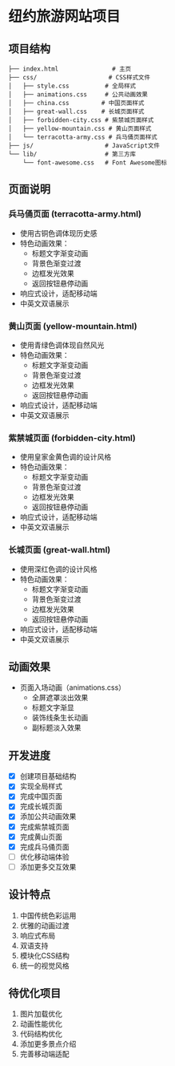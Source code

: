 # 纽约旅游网站项目

## 项目结构
```
├── index.html               # 主页
├── css/                    # CSS样式文件
│   ├── style.css          # 全局样式
│   ├── animations.css     # 公共动画效果
│   ├── china.css         # 中国页面样式
│   ├── great-wall.css    # 长城页面样式
│   ├── forbidden-city.css # 紫禁城页面样式
│   ├── yellow-mountain.css # 黄山页面样式
│   └── terracotta-army.css # 兵马俑页面样式
├── js/                    # JavaScript文件
└── lib/                   # 第三方库
    └── font-awesome.css   # Font Awesome图标
```

## 页面说明

### 兵马俑页面 (terracotta-army.html)
- 使用古铜色调体现历史感
- 特色动画效果：
  - 标题文字渐变动画
  - 背景色渐变过渡
  - 边框发光效果
  - 返回按钮悬停动画
- 响应式设计，适配移动端
- 中英文双语展示

### 黄山页面 (yellow-mountain.html)
- 使用青绿色调体现自然风光
- 特色动画效果：
  - 标题文字渐变动画
  - 背景色渐变过渡
  - 边框发光效果
  - 返回按钮悬停动画
- 响应式设计，适配移动端
- 中英文双语展示

### 紫禁城页面 (forbidden-city.html)
- 使用皇家金黄色调的设计风格
- 特色动画效果：
  - 标题文字渐变动画
  - 背景色渐变过渡
  - 边框发光效果
  - 返回按钮悬停动画
- 响应式设计，适配移动端
- 中英文双语展示

### 长城页面 (great-wall.html)
- 使用深红色调的设计风格
- 特色动画效果：
  - 标题文字渐变动画
  - 背景色渐变过渡
  - 边框发光效果
  - 返回按钮悬停动画
- 响应式设计，适配移动端
- 中英文双语展示

## 动画效果
- 页面入场动画（animations.css）
  - 全屏遮罩淡出效果
  - 标题文字渐显
  - 装饰线条生长动画
  - 副标题淡入效果

## 开发进度
- [x] 创建项目基础结构
- [x] 实现全局样式
- [x] 完成中国页面
- [x] 完成长城页面
- [x] 添加公共动画效果
- [x] 完成紫禁城页面
- [x] 完成黄山页面
- [x] 完成兵马俑页面
- [ ] 优化移动端体验
- [ ] 添加更多交互效果

## 设计特点
1. 中国传统色彩运用
2. 优雅的动画过渡
3. 响应式布局
4. 双语支持
5. 模块化CSS结构
6. 统一的视觉风格

## 待优化项目
1. 图片加载优化
2. 动画性能优化
3. 代码结构优化
4. 添加更多景点介绍
5. 完善移动端适配 